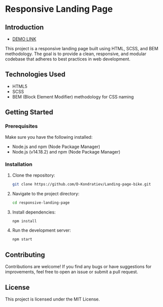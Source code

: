# Responsive Landing Page

## Introduction

- [DEMO LINK](https://D-Kondratiev.github.io/Landing-page-bike/)

This project is a responsive landing page built using HTML, SCSS, and BEM methodology. The goal is to provide a clean, responsive, and modular codebase that adheres to best practices in web development.

## Technologies Used
- HTML5
- SCSS
- BEM (Block Element Modifier) methodology for CSS naming
## Getting Started
### Prerequisites

Make sure you have the following installed:

- Node.js and npm (Node Package Manager)
- Node.js (v14.18.2) and npm (Node Package Manager)

### Installation

1. Clone the repository:
   ```sh
   git clone https://github.com/D-Kondratiev/Landing-page-bike.git
   ```
2. Navigate to the project directory:
   ```sh
   cd responsive-landing-page
   ```
3. Install dependencies:
   ```sh
   npm install
   ```
4. Run the development server:
   ```sh
   npm start
   ```
## Contributing
Contributions are welcome! If you find any bugs or have suggestions for improvements, feel free to open an issue or submit a pull request.
## License
This project is licensed under the MIT License.
